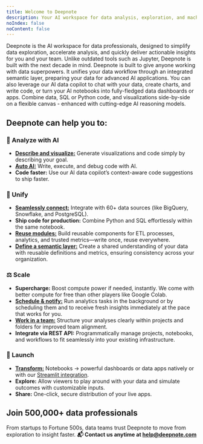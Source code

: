 ```yaml
---
title: Welcome to Deepnote
description: Your AI workspace for data analysis, exploration, and machine learning
noIndex: false
noContent: false
---
```


<Embed url='https://www.loom.com/share/77b1fd050a0c456d8de78f866984d123'/>

Deepnote is the AI workspace for data professionals, designed to simplify data exploration, accelerate analysis, and quickly deliver actionable insights for you and your team. Unlike outdated tools such as Jupyter, Deepnote is built with the next decade in mind. Deepnote is built to give anyone working with data superpowers. It unifies your data workflow through an integrated semantic layer, preparing your data for advanced AI applications. You can also leverage our AI data copilot to chat with your data, create charts, and write code, or turn your AI notebooks into fully-fledged data dashboards or apps. Combine data, SQL or Python code, and visualizations side-by-side on a flexible canvas - enhanced with cutting-edge AI reasoning models.

## Deepnote can help you to:

### 🤖 Analyze with AI

- [**Describe and visualize:**](https://deepnote.com/docs/ai-data-visualization) Generate visualizations and code simply by describing your goal.
- [**Auto AI:**](https://deepnote.com/docs/deepnote-ai) Write, execute, and debug code with AI.
- **Code faster:** Use our AI data copilot’s context-aware code suggestions to ship faster.

### 🔗 Unify

- [**Seamlessly connect:**](https://deepnote.com/docs/integrations) Integrate with 60+ data sources (like BigQuery, Snowflake, and PostgreSQL).
- **Ship code for production:** Combine Python and SQL effortlessly within the same notebook.
- [**Reuse modules:**](https://deepnote.com/docs/modules) Build reusable components for ETL processes, analytics, and trusted metrics—write once, reuse everywhere.
- [**Define a semantic layer:**](https://deepnote.com/docs/semantic-layer) Create a shared understanding of your data with reusable definitions and metrics, ensuring consistency across your organization.

### ⚖️ Scale

- **Supercharge:** Boost compute power if needed, instantly. We come with better compute for free than other players like Google Colab.
- [**Schedule & notify:**](https://deepnote.com/docs/scheduling) Run analytics tasks in the background or by scheduling them and to receive fresh insights immediately at the pace that works for you.
- [**Work in a team:**](https://deepnote.com/docs/real-time-collaboration) Structure your analyses clearly within projects and folders for improved team alignment.
- **Integrate via REST API:** Programmatically manage projects, notebooks, and workflows to fit seamlessly into your existing infrastructure.

### 🚀 Launch

- [**Transform:**](https://deepnote.com/docs/data-apps) Notebooks → powerful dashboards or data apps natively or with our [Streamlit integration](https://deepnote.com/docs/streamlit).
- **Explore:** Allow viewers to play around with your data and simulate outcomes with customizable inputs.
- **Share:** One-click, secure distribution of your live apps.

## Join 500,000+ data professionals

From startups to Fortune 500s, data teams trust Deepnote to move from exploration to insight faster.
**📬 Contact us anytime at [help@deepnote.com](mailto:help@deepnote.com)**
